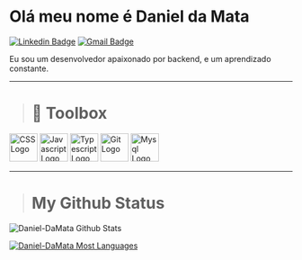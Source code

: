 # Olá meu nome é Daniel da Mata

[![Linkedin Badge](https://img.shields.io/badge/-Daniel%20da%20Mata-blue?style=flat-square&logo=Linkedin&logoColor=white)](https://www.linkedin.com/in/daniel-da-mata-soares-46359325a/)
[![Gmail Badge](https://img.shields.io/badge/-Email-c14438?style=flat-square&logo=Gmail&logoColor=white)](mailto:danieldamata.soares@gmail.com)


Eu sou um desenvolvedor apaixonado por backend, e um aprendizado constante.

--------

># 🧰 Toolbox

<img src="https://cdn.worldvectorlogo.com/logos/css-3.svg" alt="CSS Logo" width="50" height="50"/>&nbsp;<img src="https://cdn.worldvectorlogo.com/logos/logo-javascript.svg" alt="Javascript Logo" width="50" height="50"/>&nbsp;<img src="https://cdn.worldvectorlogo.com/logos/typescript.svg" alt="Typescript Logo" width="50" height="50"/>&nbsp;<img src="https://cdn.worldvectorlogo.com/logos/git-icon.svg" alt="Git Logo" width="50" height="50"/>&nbsp;<img src="https://cdn.worldvectorlogo.com/logos/mysql-6.svg" alt="Mysql Logo" width="50" height="50"/>


--------


># My Github Status


![Daniel-DaMata Github Stats](https://github-readme-stats.vercel.app/api?username=daniel-damata&show_icons=true&theme=dracula)

[![Daniel-DaMata Most Languages](https://github-readme-stats.vercel.app/api/top-langs/?username=daniel-damata&hide=css,html&layout=compact&theme=dracula)](https://github.com/anuraghazra/github-readme-stats)

